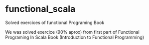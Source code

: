 # functional_scala
Solved exercices of functional Programing Book

  We was solved exercice (90% aprox) from first part of Functional Programing In Scala Book (Introduction to Functional Programming)
  
    
